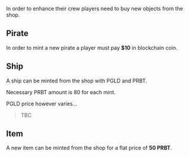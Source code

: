 In order to enhance their crew players need to buy new objects from the shop.

## Pirate

In order to mint a new pirate a player must pay **$10** in blockchain coin.

## Ship

A ship can be minted from the shop with PGLD and PRBT.

Necessary PRBT amount is 80 for each mint.

PGLD price however varies...

> TBC

## Item

A new item can be minted from the shop for a flat price of **50 PRBT**.